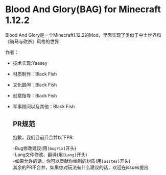 # Blood And Glory(BAG) for Minecraft 1.12.2

Blood And Glory是一个Minecraft1.12.2的Mod，里面实现了类似于中土世界和《骑马与砍杀》风格的世界
  
    
作者：  
- 技术实现:Yaesey
- 材质制作：Black Fish
- 文化顾问：Black Fish
- 创意指导：Black Fish
- 军事顾问以及其他：Black Fish
  
  ## PR规范
   抱歉，我们目前只合并以下PR:  
     
   -Bug修改建议(用`[bugFix]`开头)  
   -Lang文件修改、翻译(用`[Lang]`开头)  
   -如果允许的话，你可以贡献你绘制的材质(用`[asstes]`开头)  
   其余的PR不合并，如果你对玩法有什么建议的话，欢迎在issues提出
